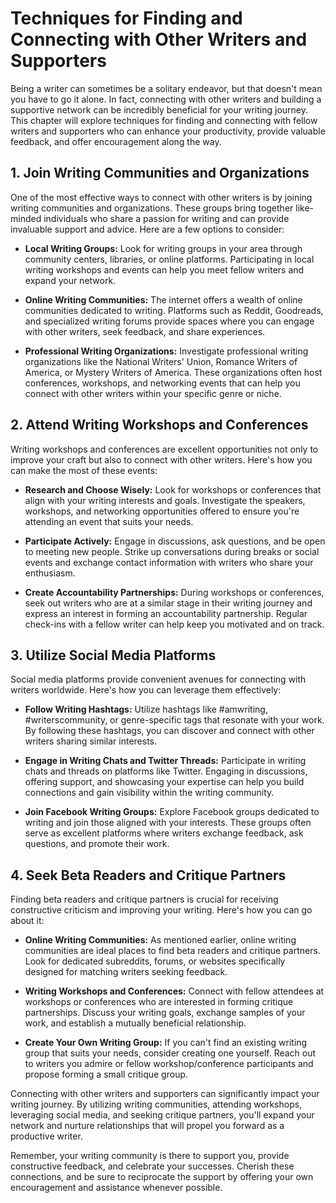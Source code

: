 Techniques for Finding and Connecting with Other Writers and Supporters
================================================================================

Being a writer can sometimes be a solitary endeavor, but that doesn't mean you have to go it alone. In fact, connecting with other writers and building a supportive network can be incredibly beneficial for your writing journey. This chapter will explore techniques for finding and connecting with fellow writers and supporters who can enhance your productivity, provide valuable feedback, and offer encouragement along the way.

1\. Join Writing Communities and Organizations
---------------------------------------------

One of the most effective ways to connect with other writers is by joining writing communities and organizations. These groups bring together like-minded individuals who share a passion for writing and can provide invaluable support and advice. Here are a few options to consider:

* **Local Writing Groups:** Look for writing groups in your area through community centers, libraries, or online platforms. Participating in local writing workshops and events can help you meet fellow writers and expand your network.

* **Online Writing Communities:** The internet offers a wealth of online communities dedicated to writing. Platforms such as Reddit, Goodreads, and specialized writing forums provide spaces where you can engage with other writers, seek feedback, and share experiences.

* **Professional Writing Organizations:** Investigate professional writing organizations like the National Writers' Union, Romance Writers of America, or Mystery Writers of America. These organizations often host conferences, workshops, and networking events that can help you connect with other writers within your specific genre or niche.

2\. Attend Writing Workshops and Conferences
-------------------------------------------

Writing workshops and conferences are excellent opportunities not only to improve your craft but also to connect with other writers. Here's how you can make the most of these events:

* **Research and Choose Wisely:** Look for workshops or conferences that align with your writing interests and goals. Investigate the speakers, workshops, and networking opportunities offered to ensure you're attending an event that suits your needs.

* **Participate Actively:** Engage in discussions, ask questions, and be open to meeting new people. Strike up conversations during breaks or social events and exchange contact information with writers who share your enthusiasm.

* **Create Accountability Partnerships:** During workshops or conferences, seek out writers who are at a similar stage in their writing journey and express an interest in forming an accountability partnership. Regular check-ins with a fellow writer can help keep you motivated and on track.

3\. Utilize Social Media Platforms
---------------------------------

Social media platforms provide convenient avenues for connecting with writers worldwide. Here's how you can leverage them effectively:

* **Follow Writing Hashtags:** Utilize hashtags like #amwriting, #writerscommunity, or genre-specific tags that resonate with your work. By following these hashtags, you can discover and connect with other writers sharing similar interests.

* **Engage in Writing Chats and Twitter Threads:** Participate in writing chats and threads on platforms like Twitter. Engaging in discussions, offering support, and showcasing your expertise can help you build connections and gain visibility within the writing community.

* **Join Facebook Writing Groups:** Explore Facebook groups dedicated to writing and join those aligned with your interests. These groups often serve as excellent platforms where writers exchange feedback, ask questions, and promote their work.

4\. Seek Beta Readers and Critique Partners
------------------------------------------

Finding beta readers and critique partners is crucial for receiving constructive criticism and improving your writing. Here's how you can go about it:

* **Online Writing Communities:** As mentioned earlier, online writing communities are ideal places to find beta readers and critique partners. Look for dedicated subreddits, forums, or websites specifically designed for matching writers seeking feedback.

* **Writing Workshops and Conferences:** Connect with fellow attendees at workshops or conferences who are interested in forming critique partnerships. Discuss your writing goals, exchange samples of your work, and establish a mutually beneficial relationship.

* **Create Your Own Writing Group:** If you can't find an existing writing group that suits your needs, consider creating one yourself. Reach out to writers you admire or fellow workshop/conference participants and propose forming a small critique group.

Connecting with other writers and supporters can significantly impact your writing journey. By utilizing writing communities, attending workshops, leveraging social media, and seeking critique partners, you'll expand your network and nurture relationships that will propel you forward as a productive writer.

Remember, your writing community is there to support you, provide constructive feedback, and celebrate your successes. Cherish these connections, and be sure to reciprocate the support by offering your own encouragement and assistance whenever possible.
